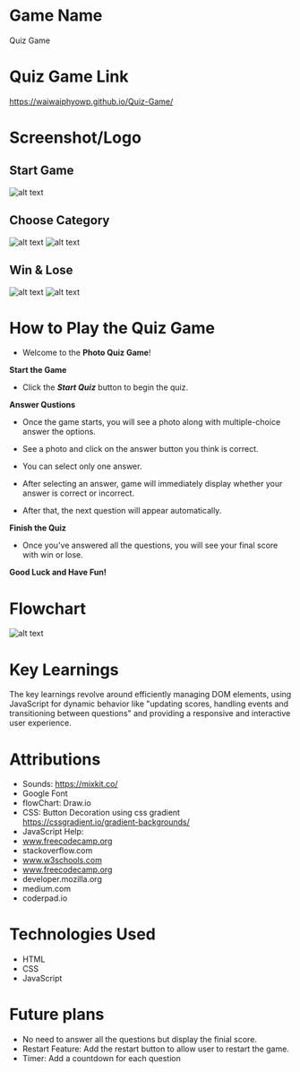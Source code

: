 # Game Name

Quiz Game 

# Quiz Game Link

https://waiwaiphyowp.github.io/Quiz-Game/

# Screenshot/Logo
## Start Game
![alt text](photo/start.png)

## Choose Category
![alt text](photo/category.png)
![alt text](photo/selectCategory.png)

## Win & Lose
![alt text](photo/win.png)
![alt text](photo/lose.png)

# How to Play the Quiz Game 

- Welcome to the **Photo Quiz Game**! 

**Start the Game**
- Click the ***Start Quiz*** button to begin the quiz. 

**Answer Qustions** 
- Once the game starts, you will see a photo along with multiple-choice answer the options.

- See a photo and click on the answer button you think is correct.
- You can select only one answer. 

- After selecting an answer, game will immediately display whether your answer is correct or incorrect. 

- After that, the next question will appear automatically. 

**Finish the Quiz**
- Once you've answered all the questions, you will see your final score with win or lose. 

**Good Luck and Have Fun!** 

# Flowchart 

![alt text](photo/flowchart.png)

# Key Learnings 

The key learnings revolve around efficiently managing DOM elements, using JavaScript for dynamic behavior like "updating scores, handling events and transitioning between questions" and providing a responsive and interactive user experience. 

# Attributions 

- Sounds: https://mixkit.co/ 
- Google Font 
- flowChart: Draw.io 
- CSS: Button Decoration using css gradient
https://cssgradient.io/gradient-backgrounds/
- JavaScript Help: 
 - www.freecodecamp.org
 - stackoverflow.com
 - www.w3schools.com
 - www.freecodecamp.org
 - developer.mozilla.org
 - medium.com
 - coderpad.io

# Technologies Used 
- HTML 
- CSS 
- JavaScript

# Future plans 

- No need to answer all the questions but display the finial score. 
- Restart Feature: Add the restart button to allow user to restart the game. 
- Timer: Add a countdown for each question 

